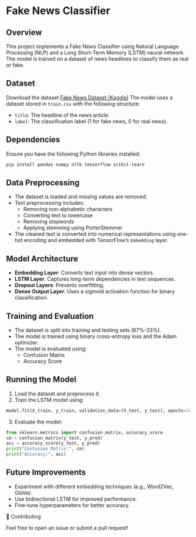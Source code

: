  # Fake News Classifier

## Overview
This project implements a Fake News Classifier using Natural Language Processing (NLP) and a Long Short-Term Memory (LSTM) neural network. The model is trained on a dataset of news headlines to classify them as real or fake.

## Dataset
Download the dataset [Fake News Dataset (Kaggle)](https://www.kaggle.com/code/ahmedtronic/fake-news-classification/input?select=train.csv)
The model uses a dataset stored in `train.csv` with the following structure:
- `title`: The headline of the news article.
- `label`: The classification label (1 for fake news, 0 for real news).

## Dependencies
Ensure you have the following Python libraries installed:
```sh
pip install pandas numpy nltk tensorflow scikit-learn
```

## Data Preprocessing
- The dataset is loaded and missing values are removed.
- Text preprocessing includes:
  - Removing non-alphabetic characters
  - Converting text to lowercase
  - Removing stopwords
  - Applying stemming using PorterStemmer
- The cleaned text is converted into numerical representations using one-hot encoding and embedded with TensorFlow’s `Embedding` layer.

## Model Architecture
- **Embedding Layer**: Converts text input into dense vectors.
- **LSTM Layer**: Captures long-term dependencies in text sequences.
- **Dropout Layers**: Prevents overfitting.
- **Dense Output Layer**: Uses a sigmoid activation function for binary classification.

## Training and Evaluation
- The dataset is split into training and testing sets (67%-33%).
- The model is trained using binary cross-entropy loss and the Adam optimizer.
- The model is evaluated using:
  - Confusion Matrix
  - Accuracy Score

## Running the Model
1. Load the dataset and preprocess it.
2. Train the LSTM model using:
```python
model.fit(X_train, y_train, validation_data=(X_test, y_test), epochs=10, batch_size=64)
```
3. Evaluate the model:
```python
from sklearn.metrics import confusion_matrix, accuracy_score
cm = confusion_matrix(y_test, y_pred)
acc = accuracy_score(y_test, y_pred)
print("Confusion Matrix:", cm)
print("Accuracy:", acc)
```

## Future Improvements
- Experiment with different embedding techniques (e.g., Word2Vec, GloVe).
- Use bidirectional LSTM for improved performance.
- Fine-tune hyperparameters for better accuracy.

 🤝 Contributing

Feel free to open an issue or submit a pull request!

